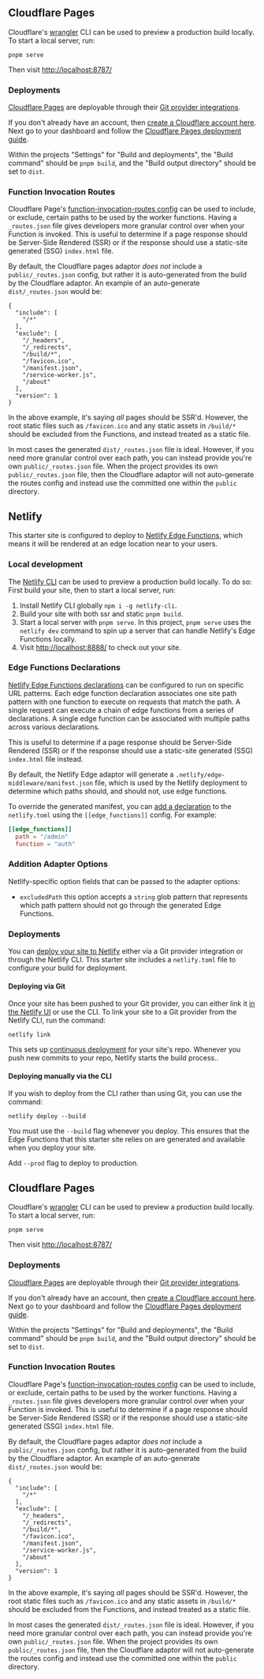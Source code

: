 ## Cloudflare Pages

Cloudflare's [wrangler](https://github.com/cloudflare/wrangler) CLI can be used to preview a production build locally. To start a local server, run:

```
pnpm serve
```

Then visit [http://localhost:8787/](http://localhost:8787/)

### Deployments

[Cloudflare Pages](https://pages.cloudflare.com/) are deployable through their [Git provider integrations](https://developers.cloudflare.com/pages/platform/git-integration/).

If you don't already have an account, then [create a Cloudflare account here](https://dash.cloudflare.com/sign-up/pages). Next go to your dashboard and follow the [Cloudflare Pages deployment guide](https://developers.cloudflare.com/pages/framework-guides/deploy-anything/).

Within the projects "Settings" for "Build and deployments", the "Build command" should be `pnpm build`, and the "Build output directory" should be set to `dist`.

### Function Invocation Routes

Cloudflare Page's [function-invocation-routes config](https://developers.cloudflare.com/pages/platform/functions/routing/#functions-invocation-routes) can be used to include, or exclude, certain paths to be used by the worker functions. Having a `_routes.json` file gives developers more granular control over when your Function is invoked.
This is useful to determine if a page response should be Server-Side Rendered (SSR) or if the response should use a static-site generated (SSG) `index.html` file.

By default, the Cloudflare pages adaptor _does not_ include a `public/_routes.json` config, but rather it is auto-generated from the build by the Cloudflare adaptor. An example of an auto-generate `dist/_routes.json` would be:

```
{
  "include": [
    "/*"
  ],
  "exclude": [
    "/_headers",
    "/_redirects",
    "/build/*",
    "/favicon.ico",
    "/manifest.json",
    "/service-worker.js",
    "/about"
  ],
  "version": 1
}
```

In the above example, it's saying _all_ pages should be SSR'd. However, the root static files such as `/favicon.ico` and any static assets in `/build/*` should be excluded from the Functions, and instead treated as a static file.

In most cases the generated `dist/_routes.json` file is ideal. However, if you need more granular control over each path, you can instead provide you're own `public/_routes.json` file. When the project provides its own `public/_routes.json` file, then the Cloudflare adaptor will not auto-generate the routes config and instead use the committed one within the `public` directory.

## Netlify

This starter site is configured to deploy to [Netlify Edge Functions](https://docs.netlify.com/edge-functions/overview/), which means it will be rendered at an edge location near to your users.

### Local development

The [Netlify CLI](https://docs.netlify.com/cli/get-started/) can be used to preview a production build locally. To do so: First build your site, then to start a local server, run:

1. Install Netlify CLI globally `npm i -g netlify-cli`.
2. Build your site with both ssr and static `pnpm build`.
3. Start a local server with `pnpm serve`.
   In this project, `pnpm serve` uses the `netlify dev` command to spin up a server that can handle Netlify's Edge Functions locally.
4. Visit [http://localhost:8888/](http://localhost:8888/) to check out your site.

### Edge Functions Declarations

[Netlify Edge Functions declarations](https://docs.netlify.com/edge-functions/declarations/)
can be configured to run on specific URL patterns. Each edge function declaration associates
one site path pattern with one function to execute on requests that match the path. A single request can execute a chain of edge functions from a series of declarations. A single edge function can be associated with multiple paths across various declarations.

This is useful to determine if a page response should be Server-Side Rendered (SSR) or
if the response should use a static-site generated (SSG) `index.html` file instead.

By default, the Netlify Edge adaptor will generate a `.netlify/edge-middleware/manifest.json` file, which is used by the Netlify deployment to determine which paths should, and should not, use edge functions.

To override the generated manifest, you can [add a declaration](https://docs.netlify.com/edge-functions/declarations/#add-a-declaration) to the `netlify.toml` using the `[[edge_functions]]` config. For example:

```toml
[[edge_functions]]
  path = "/admin"
  function = "auth"
```

### Addition Adapter Options

Netlify-specific option fields that can be passed to the adapter options:

- `excludedPath` this option accepts a `string` glob pattern that represents which path pattern should not go through the generated Edge Functions.

### Deployments

You can [deploy your site to Netlify](https://docs.netlify.com/site-deploys/create-deploys/) either via a Git provider integration or through the Netlify CLI. This starter site includes a `netlify.toml` file to configure your build for deployment.

#### Deploying via Git

Once your site has been pushed to your Git provider, you can either link it [in the Netlify UI](https://app.netlify.com/start) or use the CLI. To link your site to a Git provider from the Netlify CLI, run the command:

```shell
netlify link
```

This sets up [continuous deployment](https://docs.netlify.com/site-deploys/create-deploys/#deploy-with-git) for your site's repo. Whenever you push new commits to your repo, Netlify starts the build process..

#### Deploying manually via the CLI

If you wish to deploy from the CLI rather than using Git, you can use the command:

```shell
netlify deploy --build
```

You must use the `--build` flag whenever you deploy. This ensures that the Edge Functions that this starter site relies on are generated and available when you deploy your site.

Add `--prod` flag to deploy to production.

## Cloudflare Pages

Cloudflare's [wrangler](https://github.com/cloudflare/wrangler) CLI can be used to preview a production build locally. To start a local server, run:

```
pnpm serve
```

Then visit [http://localhost:8787/](http://localhost:8787/)

### Deployments

[Cloudflare Pages](https://pages.cloudflare.com/) are deployable through their [Git provider integrations](https://developers.cloudflare.com/pages/platform/git-integration/).

If you don't already have an account, then [create a Cloudflare account here](https://dash.cloudflare.com/sign-up/pages). Next go to your dashboard and follow the [Cloudflare Pages deployment guide](https://developers.cloudflare.com/pages/framework-guides/deploy-anything/).

Within the projects "Settings" for "Build and deployments", the "Build command" should be `pnpm build`, and the "Build output directory" should be set to `dist`.

### Function Invocation Routes

Cloudflare Page's [function-invocation-routes config](https://developers.cloudflare.com/pages/platform/functions/routing/#functions-invocation-routes) can be used to include, or exclude, certain paths to be used by the worker functions. Having a `_routes.json` file gives developers more granular control over when your Function is invoked.
This is useful to determine if a page response should be Server-Side Rendered (SSR) or if the response should use a static-site generated (SSG) `index.html` file.

By default, the Cloudflare pages adaptor _does not_ include a `public/_routes.json` config, but rather it is auto-generated from the build by the Cloudflare adaptor. An example of an auto-generate `dist/_routes.json` would be:

```
{
  "include": [
    "/*"
  ],
  "exclude": [
    "/_headers",
    "/_redirects",
    "/build/*",
    "/favicon.ico",
    "/manifest.json",
    "/service-worker.js",
    "/about"
  ],
  "version": 1
}
```

In the above example, it's saying _all_ pages should be SSR'd. However, the root static files such as `/favicon.ico` and any static assets in `/build/*` should be excluded from the Functions, and instead treated as a static file.

In most cases the generated `dist/_routes.json` file is ideal. However, if you need more granular control over each path, you can instead provide you're own `public/_routes.json` file. When the project provides its own `public/_routes.json` file, then the Cloudflare adaptor will not auto-generate the routes config and instead use the committed one within the `public` directory.
